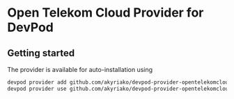 # Open Telekom Cloud Provider for DevPod

## Getting started

The provider is available for auto-installation using

```sh
devpod provider add github.com/akyriako/devpod-provider-opentelekomcloud
devpod provider use github.com/akyriako/devpod-provider-opentelekomcloud
```
